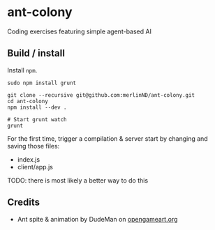 # ant-colony
Coding exercises featuring simple agent-based AI

## Build / install

Install `npm`.

```
sudo npm install grunt

git clone --recursive git@github.com:merlinND/ant-colony.git
cd ant-colony
npm install --dev .

# Start grunt watch
grunt
```

For the first time, trigger a compilation & server start by changing and saving those files:

- index.js
- client/app.js

TODO: there is most likely a better way to do this



## Credits

- Ant spite & animation by DudeMan on [opengameart.org](https://opengameart.org/content/walking-ant-with-parts-and-rigged-spriter-file)
